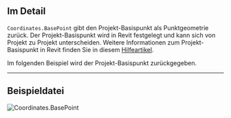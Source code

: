 ## Im Detail
`Coordinates.BasePoint` gibt den Projekt-Basispunkt als Punktgeometrie zurück. Der Projekt-Basispunkt wird in Revit festgelegt und kann sich von Projekt zu Projekt unterscheiden. Weitere Informationen zum Projekt-Basispunkt in Revit finden Sie in diesem [Hilfeartikel](https://help.autodesk.com/view/RVT/2025/DEU/?guid=GUID-30D76259-CC67-4498-B06B-91F7517F9B65).

Im folgenden Beispiel wird der Projekt-Basispunkt zurückgegeben.

___
## Beispieldatei

![Coordinates.BasePoint](./Revit.Elements.Coordinates.BasePoint_img.jpg)
